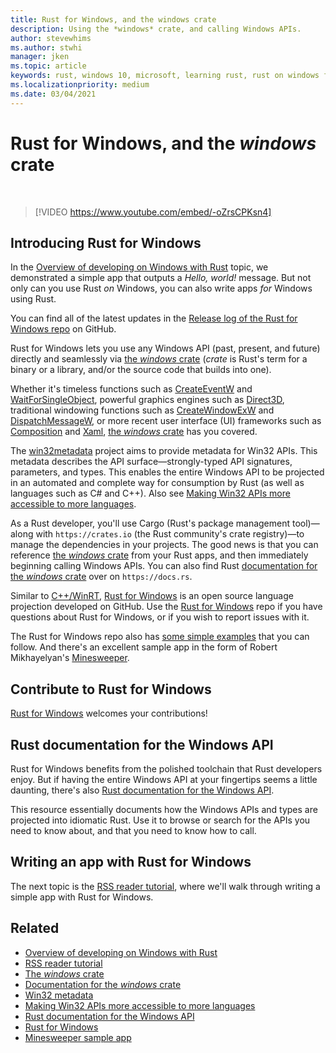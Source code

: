 ```yaml
---
title: Rust for Windows, and the windows crate
description: Using the *windows* crate, and calling Windows APIs.
author: stevewhims
ms.author: stwhi 
manager: jken
ms.topic: article
keywords: rust, windows 10, microsoft, learning rust, rust on windows for beginners, rust with vs code, rust for windows
ms.localizationpriority: medium
ms.date: 03/04/2021
---
```


# Rust for Windows, and the *windows* crate

&nbsp;
> [!VIDEO https://www.youtube.com/embed/-oZrsCPKsn4]

## Introducing Rust for Windows

In the [Overview of developing on Windows with Rust](overview.md) topic, we demonstrated a simple app that outputs a *Hello, world!* message. But not only can you use Rust *on* Windows, you can also write apps *for* Windows using Rust.

You can find all of the latest updates in the [Release log of the Rust for Windows repo](https://github.com/microsoft/windows-rs/releases) on GitHub. 

Rust for Windows lets you use any Windows API (past, present, and future) directly and seamlessly via [the *windows* crate](https://crates.io/crates/windows) (*crate* is Rust's term for a binary or a library, and/or the source code that builds into one).

Whether it's timeless functions such as [CreateEventW](/windows/win32/api/synchapi/nf-synchapi-createeventw) and [WaitForSingleObject](/windows/win32/api/synchapi/nf-synchapi-waitforsingleobject), powerful graphics engines such as [Direct3D](/windows/win32/direct3d12/directx-12-programming-guide), traditional windowing functions such as [CreateWindowExW](/windows/win32/api/winuser/nf-winuser-createwindowexw) and [DispatchMessageW](/windows/win32/api/winuser/nf-winuser-dispatchmessagew), or more recent user interface (UI) frameworks such as [Composition](/uwp/api/windows.ui.composition) and [Xaml](/uwp/api/windows.ui.xaml), [the *windows* crate](https://crates.io/crates/windows) has you covered.

The [win32metadata](https://github.com/microsoft/win32metadata) project aims to provide metadata for Win32 APIs. This metadata describes the API surface&mdash;strongly-typed API signatures, parameters, and types. This enables the entire Windows API to be projected in an automated and complete way for consumption by Rust (as well as languages such as C# and C++). Also see [Making Win32 APIs more accessible to more languages](https://blogs.windows.com/windowsdeveloper/2021/01/21/making-win32-apis-more-accessible-to-more-languages/).

As a Rust developer, you'll use Cargo (Rust's package management tool)&mdash;along with `https://crates.io` (the Rust community's crate registry)&mdash;to manage the dependencies in your projects. The good news is that you can reference [the *windows* crate](https://crates.io/crates/windows) from your Rust apps, and then immediately beginning calling Windows APIs. You can also find Rust [documentation for the *windows* crate](https://docs.rs/windows/latest/windows/) over on `https://docs.rs`.

Similar to [C++/WinRT](/windows/uwp/cpp-and-winrt-apis/), [Rust for Windows](https://github.com/microsoft/windows-rs) is an open source language projection developed on GitHub. Use the [Rust for Windows](https://github.com/microsoft/windows-rs) repo if you have questions about Rust for Windows, or if you wish to report issues with it.

The Rust for Windows repo also has [some simple examples](https://github.com/microsoft/windows-rs/tree/master/crates/samples) that you can follow. And there's an excellent sample app in the form of Robert Mikhayelyan's [Minesweeper](https://github.com/robmikh/minesweeper-rs).

## Contribute to Rust for Windows

[Rust for Windows](https://github.com/microsoft/windows-rs) welcomes your contributions!

## Rust documentation for the Windows API

Rust for Windows benefits from the polished toolchain that Rust developers enjoy. But if having the entire Windows API at your fingertips seems a little daunting, there's also [Rust documentation for the Windows API](https://microsoft.github.io/windows-docs-rs/doc/windows/).

This resource essentially documents how the Windows APIs and types are projected into idiomatic Rust. Use it to browse or search for the APIs you need to know about, and that you need to know how to call.

## Writing an app with Rust for Windows

The next topic is the [RSS reader tutorial](rss-reader-rust-for-windows.md), where we'll walk through writing a simple app with Rust for Windows.

## Related

* [Overview of developing on Windows with Rust](overview.md)
* [RSS reader tutorial](rss-reader-rust-for-windows.md)
* [The *windows* crate](https://crates.io/crates/windows)
* [Documentation for the *windows* crate](https://docs.rs/windows/0.3.1/windows/)
* [Win32 metadata](https://github.com/microsoft/win32metadata)
* [Making Win32 APIs more accessible to more languages](https://blogs.windows.com/windowsdeveloper/2021/01/21/making-win32-apis-more-accessible-to-more-languages/)
* [Rust documentation for the Windows API](https://microsoft.github.io/windows-docs-rs/doc/windows/)
* [Rust for Windows](https://github.com/microsoft/windows-rs)
* [Minesweeper sample app](https://github.com/robmikh/minesweeper-rs)
